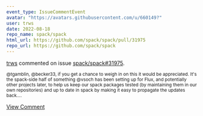 ```yaml
---
event_type: IssueCommentEvent
avatar: "https://avatars.githubusercontent.com/u/660149?"
user: trws
date: 2022-08-18
repo_name: spack/spack
html_url: https://github.com/spack/spack/pull/31975
repo_url: https://github.com/spack/spack
---
```


<a href='https://github.com/trws' target='_blank'>trws</a> commented on issue <a href='https://github.com/spack/spack/pull/31975' target='_blank'>spack/spack#31975</a>.

<small>@tgamblin, @becker33, if you get a chance to weigh in on this it would be appreciated.  It's the spack-side half of something @vsoch has been setting up for Flux, and potentially other projects later, to help us keep our spack packages tested (by maintaining them in our own repositories) and up to date in spack by making it easy to propagate the updates back....</small>

<a href='https://github.com/spack/spack/pull/31975' target='_blank'>View Comment</a>